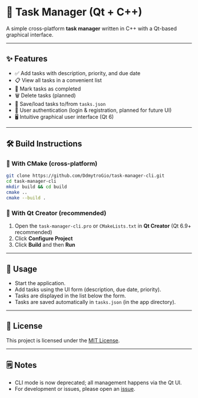 # 📝 Task Manager (Qt + C++)

A simple cross-platform **task manager** written in C++ with a Qt-based graphical interface.

---

## ✨ Features

- ✅ Add tasks with description, priority, and due date
- 📋 View all tasks in a convenient list
- 📝 Mark tasks as completed
- 🗑️ Delete tasks (planned)
- 💾 Save/load tasks to/from `tasks.json`
- 👤 User authentication (login & registration, planned for future UI)
- 🖥️ Intuitive graphical user interface (Qt 6)

---

## 🛠️ Build Instructions

### 🔧 With CMake (cross-platform)

```bash
git clone https://github.com/DdmytroGio/task-manager-cli.git
cd task-manager-cli
mkdir build && cd build
cmake ..
cmake --build .
```

### 🧱 With Qt Creator (recommended)

1. Open the `task-manager-cli.pro` or `CMakeLists.txt` in **Qt Creator** (Qt 6.9+ recommended)
2. Click **Configure Project**
3. Click **Build** and then **Run**

---

## 🚀 Usage

- Start the application.  
- Add tasks using the UI form (description, due date, priority).
- Tasks are displayed in the list below the form.
- Tasks are saved automatically in `tasks.json` (in the app directory).

---

## 📄 License

This project is licensed under the [MIT License](LICENSE).

---

## 🗒️ Notes

- CLI mode is now deprecated; all management happens via the Qt UI.
- For development or issues, please open an [issue](https://github.com/DdmytroGio/task-manager-cli/issues).